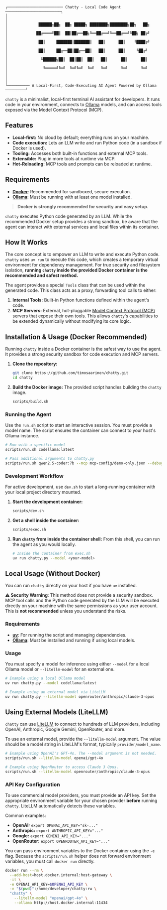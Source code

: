 ```
╭───────────────────────── Chatty - Local Code Agent ─────────────────────────╮
│                                                                             │
│              ██████╗██╗  ██╗ █████╗ ████████╗████████╗██╗   ██╗             │
│             ██╔════╝██║  ██║██╔══██╗╚══██╔══╝╚══██╔══╝╚██╗ ██╔╝             │
│              ██║     ███████║███████║   ██║      ██║    ╚████╔╝             │
│              ██║     ██╔══██║██╔══██║   ██║      ██║     ╚██╔╝              │
│               ╚██████╗██║  ██║██║  ██║   ██║      ██║      ██║              │
│                ╚═════╝╚═╝  ╚═╝╚═╝  ╚═╝   ╚═╝      ╚═╝      ╚═╝              │
│                                                                             │
╰────────── A Local-First, Code-Executing AI Agent Powered by Ollama ─────────╯
```

`chatty` is a minimalist, local-first terminal AI assistant for developers. It runs code in your environment, connects to [Ollama](https://ollama.com/) models, and can access tools exposed via the Model Context Protocol (MCP).


## Features

- **Local-first:** No cloud by default; everything runs on your machine.
- **Code execution:** Lets an LLM write and run Python code (in a sandbox if Docker is used).
- **Tooling:** Accesses both built-in functions and external MCP tools.
- **Extensible:** Plug in more tools at runtime via MCP.
- **Hot-Reloading:** MCP tools and prompts can be reloaded at runtime.

## Requirements

- [**Docker**](https://www.docker.com/): Recommended for sandboxed, secure execution.
- [**Ollama**](https://ollama.com/): Must be running with at least one model installed.

> **Docker is strongly recommended for security and easy setup.**

`chatty` executes Python code generated by an LLM. While the recommended Docker setup provides a strong sandbox, be aware that the agent can interact with external services and local files within its container.

## How It Works

The core concept is to empower an LLM to write and execute Python code. `chatty` uses `uv run` to execute this code, which creates a temporary virtual environment for dependency management. For true security and filesystem isolation, **running `chatty` inside the provided Docker container is the recommended and safest method.**

The agent provides a special `Tools` class that can be used within the generated code. This class acts as a proxy, forwarding tool calls to either:
1.  **Internal Tools:** Built-in Python functions defined within the agent's code.
2.  **MCP Servers:** External, hot-pluggable [Model Context Protocol (MCP)](https://github.com/modelcontextprotocol/modelcontextprotocol) servers that expose their own tools. This allows `chatty`'s capabilities to be extended dynamically without modifying its core logic.

## Installation & Usage (Docker Recommended)

Running `chatty` inside a Docker container is the safest way to use the agent. It provides a strong security sandbox for code execution and MCP servers.

1.  **Clone the repository:**
    ```bash
    git clone https://github.com/timosaarinen/chatty.git
    cd chatty
    ```
2.  **Build the Docker image:**
    The provided script handles building the `chatty` image.
    ```bash
    scripts/build.sh
    ```

### Running the Agent

Use the `run.sh` script to start an interactive session. You must provide a model name. The script ensures the container can connect to your host's Ollama instance.

```bash
# Run with a specific model
scripts/run.sh codellama:latest

# Pass additional arguments to chatty.py
scripts/run.sh qwen2.5-coder:7b --mcp mcp-config/demo-only.json --debug
```

### Development Workflow

For active development, use `dev.sh` to start a long-running container with your local project directory mounted.

1.  **Start the development container:**
    ```bash
    scripts/dev.sh
    ```
2.  **Get a shell inside the container:**
    ```bash
    scripts/exec.sh
    ```
3.  **Run `chatty` from inside the container shell:**
    From this shell, you can run the agent as you would locally.
    ```bash
    # Inside the container from exec.sh
    uv run chatty.py --model <your-model>
    ```

## Local Usage (Without Docker)

You can run `chatty` directly on your host if you have `uv` installed.

**⚠️ Security Warning**: This method does not provide a security sandbox. MCP tool calls and the Python code generated by the LLM will be executed directly on your machine with the same permissions as your user account. This is **not recommended** unless you understand the risks.

### Requirements

*   [**uv**](https://github.com/astral-sh/uv): For running the script and managing dependencies.
*   [**Ollama**](https://ollama.com/): Must be installed and running if using local models.

### Usage

You must specify a model for inference using either `--model` for a local Ollama model or `--litellm-model` for an external one.

```bash
# Example using a local Ollama model
uv run chatty.py --model codellama:latest

# Example using an external model via LiteLLM
uv run chatty.py --litellm-model openrouter/anthropic/claude-3-opus
```

## Using External Models (LiteLLM)

`chatty` can use [LiteLLM](https://www.litellm.ai/) to connect to hundreds of LLM providers, including OpenAI, Anthropic, Google Gemini, OpenRouter, and more.

To use an external model, provide the `--litellm-model` argument. The value should be a model string in LiteLLM's format, typically `provider/model_name`.

```bash
# Example using OpenAI's GPT-4o. The --model argument is not needed.
scripts/run.sh --litellm-model openai/gpt-4o

# Example using OpenRouter to access Claude 3 Opus.
scripts/run.sh --litellm-model openrouter/anthropic/claude-3-opus
```

### API Key Configuration

To use commercial model providers, you must provide an API key. Set the appropriate environment variable for your chosen provider **before** running `chatty`. LiteLLM automatically detects these variables.

Common examples:
- **OpenAI:** `export OPENAI_API_KEY="sk-..."`
- **Anthropic:** `export ANTHROPIC_API_KEY="..."`
- **Google:** `export GEMINI_API_KEY="..."`
- **OpenRouter:** `export OPENROUTER_API_KEY="..."`

You can pass environment variables to the Docker container using the `-e` flag. Because the `scripts/run.sh` helper does not forward environment variables, you must call `docker run` directly.

```bash
docker run --rm \
  --add-host=host.docker.internal:host-gateway \
  -it \
  -e OPENAI_API_KEY=$OPENAI_API_KEY \
  -v "$(pwd)":/home/developer/chatty:rw \
  "chatty" \
    --litellm-model "openai/gpt-4o" \
    --ollama http://host.docker.internal:11434
```
